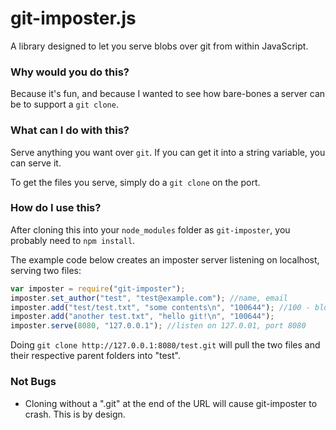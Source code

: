 # git-imposter.js
A library designed to let you serve blobs over git from within JavaScript.

### Why would you do this?
Because it's fun, and because I wanted to see how bare-bones a server can be to support a `git clone`.

### What can I do with this?
Serve anything you want over `git`. If you can get it into a string variable, you can serve it.

To get the files you serve, simply do a `git clone` on the port.

### How do I use this?

After cloning this into your `node_modules` folder as `git-imposter`, you probably need to `npm install`.

The example code below creates an imposter server listening on localhost, serving two files:
```javascript
var imposter = require("git-imposter");
imposter.set_author("test", "test@example.com"); //name, email
imposter.add("test/test.txt", "some contents\n", "100644"); //100 - blob, 644 - permissions
imposter.add("another test.txt", "hello git!\n", "100644");
imposter.serve(8080, "127.0.0.1"); //listen on 127.0.01, port 8080
```

Doing `git clone http://127.0.0.1:8080/test.git` will pull the two files and their respective parent folders into "test".

### Not Bugs
 - Cloning without a ".git" at the end of the URL will cause git-imposter to crash. This is by design.